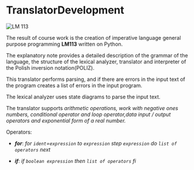 # TranslatorDevelopment
![LM 113](https://user-images.githubusercontent.com/56256429/121577585-55b47f00-ca32-11eb-8824-9ced3f3a1f56.png)

The result of course work is the creation of imperative language general purpose programming __LM113__ written on Python. 

The explanatory note provides a detailed description of the grammar of the language, the structure of the lexical analyzer, translator and interpreter of the Polish inversion notation(POLIZ). 

This translator performs parsing, and if there are errors in the input text of the program creates a list of errors in the input program. 

The lexical analyzer uses state diagrams to parse the input text.

The translator supports _*arithmetic operations, work with negative ones numbers, conditional operator and loop operator,data input / output operators and exponential form of a real number.*_

Operators:
- __*for*__:
*for `ident`=`expression` to `expression` step `expression` do `list of operators` next*

- __*if*__:
*if `boolean expression` then `list of operators` fi*

